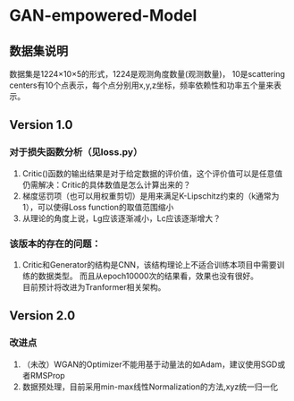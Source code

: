 # GAN-empowered-Model
## 数据集说明
数据集是1224&times;10&times;5的形式，1224是观测角度数量(观测数量)，
10是scattering centers有10个点表示，每个点分别用x,y,z坐标，频率依赖性和功率五个量来表示。
## Version 1.0
### 对于损失函数分析（见loss.py）  
1. Critic()函数的输出结果是对于给定数据的评价值，这个评价值可以是任意值  
仍需解决：Critic的具体数值是怎么计算出来的？  
2. 梯度惩罚项（也可以用权重剪切）是用来满足K-Lipschitz约束的（k通常为1），可以使得Loss function的取值范围缩小  
3. 从理论的角度上说，Lg应该逐渐减小，Lc应该逐渐增大？
### 该版本的存在的问题：
1. Critic和Generator的结构是CNN，该结构理论上不适合训练本项目中需要训练的数据类型。
而且从epoch10000次的结果看，效果也没有很好。  
    目前预计将改进为Tranformer相关架构。

## Version 2.0
### 改进点
1. （未改）WGAN的Optimizer不能用基于动量法的如Adam，建议使用SGD或者RMSProp
2. 数据预处理，目前采用min-max线性Normalization的方法,xyz统一归一化